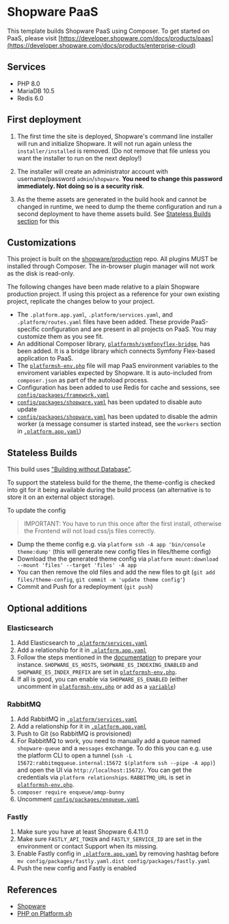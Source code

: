 # Shopware PaaS

This template builds Shopware PaaS using Composer. To get started on PaaS, please visit [https://developer.shopware.com/docs/products/paas](https://developer.shopware.com/docs/products/enterprise-cloud)

## Services

- PHP 8.0
- MariaDB 10.5
- Redis 6.0

## First deployment

1. The first time the site is deployed, Shopware's command line installer will run and initialize Shopware. It will not run again unless the `installer/installed` is removed. (Do not remove that file unless you want the installer to run on the next deploy!)

2. The installer will create an administrator account with username/password `admin`/`shopware`. **You need to change this password immediately. Not doing so is a security risk**.

3. As the theme assets are generated in the build hook and cannot be changed in runtime, we need to dump the theme configuration and run a second deployment to have theme assets build. See [Stateless Builds section](#stateless-builds) for this

## Customizations

This project is built on the [shopware/production](https://github.com/shopware/production) repo. All plugins MUST be installed through Composer. The in-browser plugin manager will not work as the disk is read-only.

The following changes have been made relative to a plain Shopware production project. If using this project as a reference for your own existing project, replicate the changes below to your project.

-   The `.platform.app.yaml`, `.platform/services.yaml`, and `.platform/routes.yaml` files have been added. These provide PaaS-specific configuration and are present in all projects on PaaS. You may customize them as you see fit.
-   An additional Composer library, [`platformsh/symfonyflex-bridge`](https://github.com/platformsh/symfonyflex-bridge), has been added. It is a bridge library which connects Symfony Flex-based application to PaaS.
-   The [`platformsh-env.php`](platformsh-env.php) file will map PaaS environment variables to the enviroment variables expected by Shopware. It is auto-included from `composer.json` as part of the autoload process.
-   Configuration has been added to use Redis for cache and sessions, see [`config/packages/framework.yaml`](config/packages/framework.yaml)
-   [`config/packages/shopware.yaml`](config/packages/shopware.yaml) has been updated to disable auto update
-   [`config/packages/shopware.yaml`](config/packages/shopware.yaml) has been updated to disable the admin worker (a message consumer is started instead, see the `workers` section in [`.platform.app.yaml`](.platform.app.yaml))

## Stateless Builds

This build uses ["Building without Database"](https://developer.shopware.com/docs/guides/hosting/installation-updates/deployments/build-w-o-db).

To support the stateless build for the theme, the theme-config is checked into git for it being available during the build process (an alternative is to store it on an external object storage).

To update the config

> IMPORTANT: You have to run this once after the first install, otherwise the Frontend will not load css/js files correctly.

-   Dump the theme config e.g. via `platform ssh -A app 'bin/console theme:dump'` (this will generate new config files in files/theme config)
-   Download the the generated theme config via `platform mount:download --mount 'files' --target 'files' -A app`
-   You can then remove the old files and add the new files to git (`git add files/theme-config`, `git commit -m 'update theme config'`)
-   Commit and Push for a redeployment (`git push`)

## Optional additions

### Elasticsearch

1. Add Elasticsearch to [`.platform/services.yaml`](.platform/services.yaml)
2. Add a relationship for it in [`.platform.app.yaml`](.platform.app.yaml)
3. Follow the steps mentioned in the [documentation](https://developer.shopware.com/docs/guides/hosting/infrastructure/elasticsearch#activating-and-first-time-indexing) to prepare your instance. `SHOPWARE_ES_HOSTS`, `SHOPWARE_ES_INDEXING_ENABLED` and `SHOPWARE_ES_INDEX_PREFIX` are set in [`platformsh-env.php`](platformsh-env.php).
4. If all is good, you can enable via `SHOPWARE_ES_ENABLED` (either uncomment in [`platformsh-env.php`](platformsh-env.php) or add as a [`variable`](https://docs.platform.sh/development/variables.html))

### RabbitMQ

1. Add RabbitMQ in [`.platform/services.yaml`](.platform/services.yaml)
2. Add a relationship for it in [`.platform.app.yaml`](.platform.app.yaml)
3. Push to Git (so RabbitMQ is provisioned)
4. For RabbitMQ to work, you need to manually add a queue named `shopware-queue` and a `messages` exchange. To do this you can e.g. use the platform CLI to open a tunnel (`ssh -L 15672:rabbitmqqueue.internal:15672 $(platform ssh --pipe -A app)`) and open the UI via `http://localhost:15672/`. You can get the credentials via `platform relationships`. `RABBITMQ_URL` is set in [`platformsh-env.php`](platformsh-env.php).
5. `composer require enqueue/amqp-bunny`
6. Uncomment [`config/packages/enqueue.yaml`](config/packages/enqueue.yaml)

### Fastly

1. Make sure you have at least Shopware 6.4.11.0
2. Make sure `FASTLY_API_TOKEN` and `FASTLY_SERVICE_ID` are set in the environment or contact Support when its missing.
3. Enable Fastly config in [`.platform.app.yaml`](.platform.app.yaml) by removing hashtag before `mv config/packages/fastly.yaml.dist config/packages/fastly.yaml`
4. Push the new config and Fastly is enabled

## References

-   [Shopware](https://www.shopware.com/en/)
-   [PHP on Platform.sh](https://docs.platform.sh/languages/php.html)
